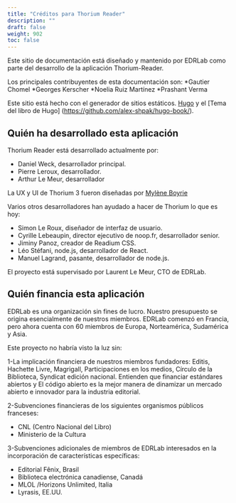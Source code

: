 ```yaml
---
title: "Créditos para Thorium Reader"
description: ""
draft: false
weight: 902
toc: false
---
```

Este sitio de documentación está diseñado y mantenido por EDRLab 
como parte del desarrollo de la aplicación Thorium-Reader.

Los principales contribuyentes de esta documentación son: 
*Gautier Chomel
*Georges Kerscher
*Noelia Ruiz Martínez
*Prashant Verma

Este sitio está hecho con el generador de sitios estáticos. 
[Hugo](https://gohugo.io/) y el
[Tema del libro de Hugo] (https://github.com/alex-shpak/hugo-book/).

 <h2>Quién ha desarrollado esta aplicación</h2>

 <p>Thorium Reader está desarrollado actualmente por:</p>
<ul clase="nobullet">
 <li>Daniel Weck, desarrollador principal.</li>
<li>Pierre Leroux, desarrollador.</li>
 <li>Arthur Le Meur, desarrollador</li>
 </ul>

 <p>La UX y UI de Thorium 3 fueron diseñadas por <a href="https://www.myleneboyrie.fr/">Mylène Boyrie</a></p>

 <p>Varios otros desarrolladores han ayudado a hacer de Thorium lo que es hoy:</p>

 <ul clase="nobullet">
 <li>Simon Le Roux, diseñador de interfaz de usuario.</li>
 <li>Cyrille Lebeaupin, director ejecutivo de noop.fr, desarrollador senior.</li>
 <li>Jiminy Panoz, creador de Readium CSS.</li>
<li>Léo Stéfani, node.js, desarrollador de React.</li>
 <li>Manuel Lagrand, pasante, desarrollador de node.js.</li>
 </ul>

 <p>El proyecto está supervisado por Laurent Le Meur, CTO de EDRLab.</p>

 <h2>Quién financia esta aplicación</h2>

 <p>
 EDRLab es una organización sin fines de lucro. Nuestro presupuesto se origina esencialmente
 de nuestros miembros. EDRLab comenzó en Francia, pero ahora cuenta con 60 miembros
 de Europa, Norteamérica, Sudamérica y Asia.
 </p>

 <p>Este proyecto no habría visto la luz sin:</p>
 <p>
1-La implicación financiera de nuestros miembros fundadores: Editis, Hachette
 Livre, Magrigall, Participaciones en los medios, Círculo de la Biblioteca, Syndicat
 edición nacional. Entienden que financiar estándares abiertos y
 El código abierto es la mejor manera de dinamizar un mercado abierto e innovador para
 la industria editorial.
 </p>

 <p>2-Subvenciones financieras de los siguientes organismos públicos franceses:</p>
 <ul>
 <li>CNL (Centro Nacional del Libro)</li>
 <li>Ministerio de la Cultura</li>
 </ul>

 <p>
3-Subvenciones adicionales de miembros de EDRLab interesados ​​en la incorporación de
 características específicas:
 </p>
 <ul>
 <li>Editorial Fênix, Brasil</li>
 <li>Biblioteca electrónica canadiense, Canadá</li>
 <li>MLOL /Horizons Unlimited, Italia</li>
 <li>Lyrasis, EE.UU.</li>
 </ul>